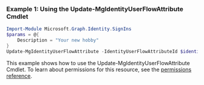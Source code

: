### Example 1: Using the Update-MgIdentityUserFlowAttribute Cmdlet
```powershell
Import-Module Microsoft.Graph.Identity.SignIns
$params = @{
	Description = "Your new hobby"
}
Update-MgIdentityUserFlowAttribute -IdentityUserFlowAttributeId $identityUserFlowAttributeId -BodyParameter $params
```
This example shows how to use the Update-MgIdentityUserFlowAttribute Cmdlet.
To learn about permissions for this resource, see the [permissions reference](/graph/permissions-reference).
